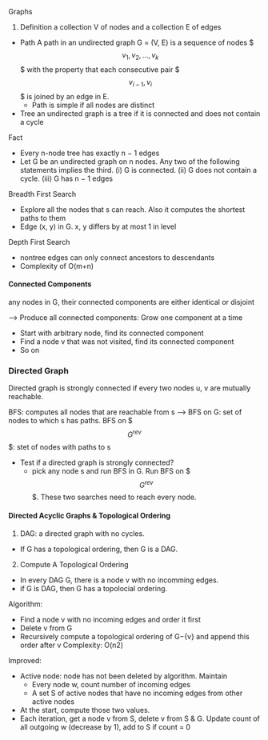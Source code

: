 Graphs

1. Definition
a collection V of nodes and a collection E of edges

* Path
A path in an undirected graph G = (V, E) is a sequence of nodes $$$v_1, v_2, ..., v_k$$$ with the property that each consecutive pair $$$v_{i-1}, v_i$$$ is joined by an edge in E.  
  - Path is simple if all nodes are distinct
* Tree
an undirected graph is a tree if it is connected and does not contain a cycle

Fact
* Every n-node tree has exactly n − 1 edges
* Let G be an undirected graph on n nodes. Any two of the following statements implies the third.
(i) G is connected.
(ii) G does not contain a cycle.
(iii) G has n − 1 edges


Breadth First Search
- Explore all the nodes that s can reach. Also it computes the shortest paths to them
- Edge (x, y) in G. x, y differs by at most 1 in level

Depth First Search
- nontree edges can only connect ancestors to descendants
- Complexity of O(m+n)

#### Connected Components
any nodes in G, their connected components are either identical or disjoint

--> Produce all connected components: Grow one component at a time
* Start with arbitrary node, find its connected component
* Find a node v that was not visited, find its connected component
* So on

### Directed Graph
Directed graph is strongly connected if every two nodes u, v are mutually reachable.

BFS: computes all nodes that are reachable from s
--> BFS on G: set of nodes to which s has paths. BFS on $$$G^{rev}$$$: stet of nodes with paths to s

* Test if a directed graph is strongly connected?
  * pick any node s and run BFS in G. Run BFS on $$$G^{rev}$$$. These two searches need to reach every node.

#### Directed Acyclic Graphs & Topological Ordering

1. DAG: a directed graph with no cycles.

* If G has a topological ordering, then G is a DAG.

2. Compute A Topological Ordering
* In every DAG G, there is a node v with no incomming edges.
* if G is DAG, then G has a topolocial ordering.

Algorithm:
- Find a node v with no incoming edges and order it first
- Delete v from G
- Recursively compute a topological ordering of G−{v} and append this order after v
Complexity: O(n2)

Improved:
* Active node: node has not been deleted by algorithm. Maintain
  * Every node w, count number of incoming edges
  * A set S of active nodes that have no incoming edges from other active nodes
* At the start, compute those two values.
* Each iteration, get a node v from S, delete v from S & G. Update count of all outgoing w (decrease by 1), add to S if count = 0

